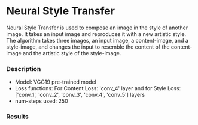 # Neural Style Transfer

Neural Style Transfer is used to compose an image in the style of another image. It takes an input image and reproduces it with a new artistic style. The algorithm takes three images, an input image, a content-image, and a style-image, and changes the input to resemble the content of the content-image and the artistic style of the style-image.

<h3>Description</h3>

- Model: VGG19 pre-trained model 
- Loss functions: For Content Loss: 'conv_4' layer and for Style Loss: ['conv_1', 'conv_2', 'conv_3', 'conv_4', 'conv_5'] layers 
- num-steps used: 250

<h3>Results</h3>
